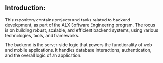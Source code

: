 ## Introduction:
This repository contains projects and tasks related to backend development, as part of the ALX Software Engineering program. The focus is on building robust, scalable, and efficient backend systems, using various technologies, tools, and frameworks.

The backend is the server-side logic that powers the functionality of web and mobile applications. It handles database interactions, authentication, and the overall logic of an application. 

